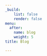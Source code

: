 ```yaml
---
_build:
    list: false
    render: false
menu:
  after:
    name: blog
    weight: 5
title: Blog

---
```

